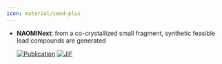 ```yaml
---
icon: material/seed-plus
---
```





- **NAOMINext**: from a co-crystallized small fragment, synthetic feasible lead compounds are generated  

    [![Publication](https://img.shields.io/badge/Publication-Citations:13-blue?style=for-the-badge&logo=bookstack)](https://doi.org/10.1016/J.EJMECH.2018.11.075) 
    [![JIF](https://img.shields.io/badge/Impact_Factor-6.00-purple?style=for-the-badge&logo=academia)](https://doi.org/10.1016/J.EJMECH.2018.11.075)


